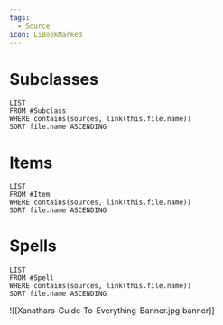 ```yaml
---
tags:
  - Source
icon: LiBookMarked
---
```

# Subclasses
```dataview
LIST
FROM #Subclass 
WHERE contains(sources, link(this.file.name))
SORT file.name ASCENDING
```
# Items
```dataview
LIST
FROM #Item 
WHERE contains(sources, link(this.file.name))
SORT file.name ASCENDING
```
# Spells
```dataview
LIST
FROM #Spell
WHERE contains(sources, link(this.file.name))
SORT file.name ASCENDING
```

![[Xanathars-Guide-To-Everything-Banner.jpg|banner]]